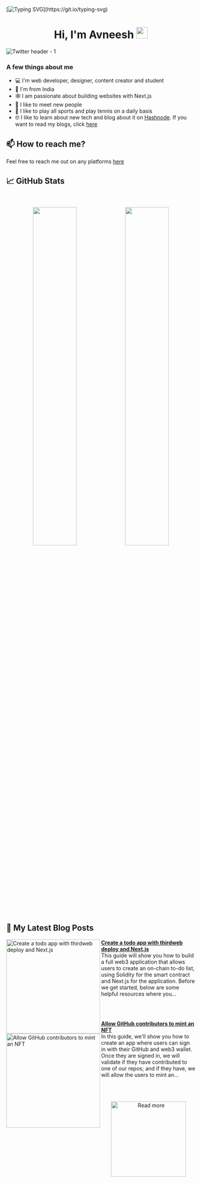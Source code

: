 [![Typing SVG](https://readme-typing-svg.herokuapp.com?size=24&width=600&lines=Welcome+To+Avneesh's+GitHub+Profile!)](https://git.io/typing-svg)

<h1 align="center">Hi, I'm Avneesh <img src="https://raw.githubusercontent.com/MartinHeinz/MartinHeinz/master/wave.gif" width="30px" height='30px'></h1>

![Twitter header - 1](https://user-images.githubusercontent.com/76690419/143735787-4425d946-b829-46eb-bd97-c68b76ae2a9e.png)


### A few things about me

- 💻 I'm web developer, designer, content creator and student
- 📍 I'm from India
- 🕸️ I am passionate about building websites with Next.js
- 🤝 I like to meet new people
- 🎾 I like to play all sports and play tennis on a daily basis
- 🤓 I like to learn about new tech and blog about it on [Hashnode](https://hashnode.com/@avneesh0612). If you want to read my blogs, click [here](https://blog.avneesh.tech)

## 📫 How to reach me?

Feel free to reach me out on any platforms [here](https://links.avneesh.tech/)

## 📈 GitHub Stats
<br>
<p align="center">
  <img width="48%" src="https://github-readme-stats.vercel.app/api?username=avneesh0612&show_icons=true&theme=radical" />
  <img width="48%" src="https://github-readme-streak-stats.herokuapp.com/?user=avneesh0612&theme=radical" />
</p>

## 📰 My Latest Blog Posts

<!-- HASHNODE_BLOG:START -->
<p align="left">
<a href="https://blog.avneesh.tech//create-a-todo-app-with-thirdweb-deploy-and-nextjs" title="Create a todo app with thirdweb deploy and Next.js"><img src="https://cdn.hashnode.com/res/hashnode/image/upload/v1662949428667/Br6_am3cc.png" alt="Create a todo app with thirdweb deploy and Next.js" width="250px" align="left" /></a>
<a href="https://blog.avneesh.tech//create-a-todo-app-with-thirdweb-deploy-and-nextjs" title="Create a todo app with thirdweb deploy and Next.js"><strong>Create a todo app with thirdweb deploy and Next.js</strong></a>
<br/> This guide will show you how to build a full web3 application that allows users to create an on-chain to-do list, using Solidity for the smart contract and Next.js for the application.
Before we get started, below are some helpful resources where you... </p> <br/> <br/>
<p align="left">
<a href="https://blog.avneesh.tech//allow-github-contributors-to-mint-an-nft" title="Allow GitHub contributors to mint an NFT"><img src="https://cdn.hashnode.com/res/hashnode/image/upload/v1662950229338/s0QPqPn0K.png" alt="Allow GitHub contributors to mint an NFT" width="250px" align="left" /></a>
<a href="https://blog.avneesh.tech//allow-github-contributors-to-mint-an-nft" title="Allow GitHub contributors to mint an NFT"><strong>Allow GitHub contributors to mint an NFT</strong></a>
<br/> In this guide, we'll show you how to create an app where users can sign in with their GitHub and web3 wallet. Once they are signed in, we will validate if they have contributed to one of our repos; and if they have, we will allow the users to mint an... </p> <br/> <br/>
<!-- HASHNODE_BLOG:END -->

<p align="center">  
<a href="https://blog.avneesh.tech/"><img src="https://user-images.githubusercontent.com/76690419/142756081-13352f92-8482-4a86-acbb-72dc164e8746.png" alt="Read more" width="200"/></a>
</p>


